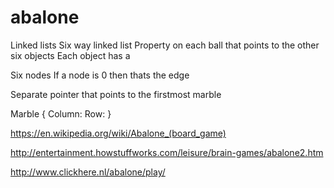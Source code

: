 # abalone

Linked lists
Six way linked list
Property on each ball that points to the other six objects
Each object has a

Six nodes
If a node is 0 then thats the edge


Separate pointer that points to the firstmost marble

Marble {
    Column:
    Row:
}


https://en.wikipedia.org/wiki/Abalone_(board_game)

http://entertainment.howstuffworks.com/leisure/brain-games/abalone2.htm


http://www.clickhere.nl/abalone/play/
